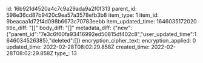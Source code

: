 id: 16b921d4520a4c7c9a29ada9a2f0f313
parent_id: 598e36cd87b9420c9ea57a3578efb3b8
item_type: 1
item_id: 9beacaa1d72f4d098b6673c70783eebb
item_updated_time: 1646035172020
title_diff: "[]"
body_diff: "[]"
metadata_diff: {"new":{"parent_id":"7e3c6f60fa93416992ed50815df402c8","user_updated_time":1646034526385},"deleted":[]}
encryption_cipher_text: 
encryption_applied: 0
updated_time: 2022-02-28T08:02:29.858Z
created_time: 2022-02-28T08:02:29.858Z
type_: 13